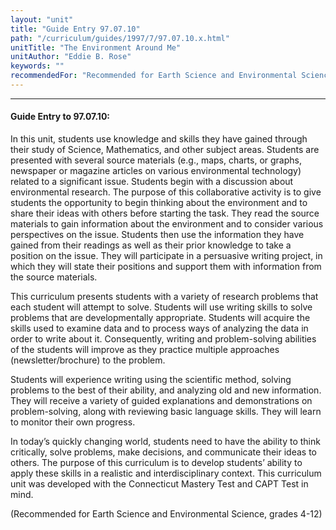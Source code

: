 ```yaml
---
layout: "unit"
title: "Guide Entry 97.07.10"
path: "/curriculum/guides/1997/7/97.07.10.x.html"
unitTitle: "The Environment Around Me"
unitAuthor: "Eddie B. Rose"
keywords: ""
recommendedFor: "Recommended for Earth Science and Environmental Science, grades 4-12"
---
```

<body>
<hr/>
<h4>
Guide Entry to 97.07.10:
</h4>
In this unit, students use knowledge and skills they have gained through their study of Science, Mathematics, and other subject areas. Students are presented with several source materials (e.g., maps, charts, or graphs, newspaper or magazine articles on various environmental technology) related to a significant issue. Students begin with a discussion about environmental research. The purpose of this collaborative activity is to give students the opportunity to begin thinking about the environment and to share their ideas with others before starting the task. They read the source materials to gain information about the environment and to consider various perspectives on the issue. Students then use the information they have gained from their readings as well as their prior knowledge to take a position on the issue. They will participate in a persuasive writing project, in which they will state their positions and support them with information from the source materials.
<p>
This curriculum presents students with a variety of research problems that each student will attempt to solve. Students will use writing skills to solve problems that are developmentally appropriate. Students will acquire the skills used to examine data and to process ways of analyzing the data in order to write about it. Consequently, writing and problem-solving abilities of the students will improve as they practice multiple approaches (newsletter/brochure) to the problem.
</p>
<p>
Students will experience writing using the scientific method, solving problems to the best of their ability, and analyzing old and new information. They will receive a variety of guided explanations and demonstrations on problem-solving, along with reviewing basic language skills. They will learn to monitor their own progress.
</p>
<p>
In today’s quickly changing world, students need to have the ability to think critically, solve problems, make decisions, and communicate their ideas to others. The purpose of this curriculum is to develop students’ ability to apply these skills in a realistic and interdisciplinary context. This curriculum unit was developed with the Connecticut Mastery Test and CAPT Test in mind.
</p>
<p>
(Recommended for Earth Science and Environmental Science, grades 4-12)
</p>
</body>